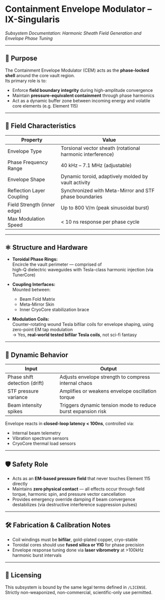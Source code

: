 # Containment Envelope Modulator – IX-Singularis  
*Subsystem Documentation: Harmonic Sheath Field Generation and Envelope Phase Tuning*

---

## 🎯 Purpose

The Containment Envelope Modulator (CEM) acts as the **phase-locked shell** around the core vault region.  
Its primary role is to:

- Enforce **field boundary integrity** during high-amplitude convergence
- Maintain **pressure-equivalent containment** through phase harmonics
- Act as a dynamic buffer zone between incoming energy and volatile core elements (e.g. Element 115)

---

## 🧬 Field Characteristics

| Property                  | Value |
|---------------------------|-------|
| Envelope Type             | Torsional vector sheath (rotational harmonic interference) |
| Phase Frequency Range     | 40 kHz – 7.1 MHz (adjustable) |
| Envelope Shape            | Dynamic toroid, adaptively molded by vault activity |
| Reflection Layer Coupling | Synchronized with Meta-Mirror and STF phase boundaries |
| Field Strength (inner edge) | Up to 800 V/m (peak sinusoidal burst) |
| Max Modulation Speed      | < 10 ns response per phase cycle |

---

## ⚛️ Structure and Hardware

- **Toroidal Phase Rings:**  
  Encircle the vault perimeter — comprised of  
  high-Q dielectric waveguides with Tesla-class harmonic injection (via TunerCore)

- **Coupling Interfaces:**  
  Mounted between:
  - Beam Fold Matrix  
  - Meta-Mirror Skin  
  - Inner CryoCore stabilization brace

- **Modulation Coils:**  
  Counter-rotating wound Tesla bifilar coils for envelope shaping, using zero-point EM tap modulation  
  → Yes, **real-world tested bifilar Tesla coils**, not sci-fi fantasy

---

## 📡 Dynamic Behavior

| Input | Output |
|-------|--------|
| Phase shift detection (drift) | Adjusts envelope strength to compress internal chaos |
| STF pressure variance | Amplifies or weakens envelope oscillation torque |
| Beam intensity spikes | Triggers dynamic tension mode to reduce burst expansion risk |

Envelope reacts in **closed-loop latency < 100ns**, controlled via:
- Internal beam telemetry  
- Vibration spectrum sensors  
- CryoCore thermal load sensors

---

## 🛡️ Safety Role

- Acts as an **EM-based pressure field** that never touches Element 115 directly  
- Maintains **zero physical contact** — all effects occur through field torque, harmonic spin, and pressure vector cancellation
- Provides emergency override damping if beam convergence destabilizes (via destructive interference suppression pulses)

---

## 🛠️ Fabrication & Calibration Notes

- Coil windings must be **bifilar**, gold-plated copper, cryo-stable
- Toroidal cores should use **fused silica or YIG** for phase precision
- Envelope response tuning done via **laser vibrometry** at >100kHz harmonic burst intervals

---

## 🔖 Licensing

This subsystem is bound by the same legal terms defined in `/LICENSE`.  
Strictly non-weaponized, non-commercial, scientific-only use permitted.
